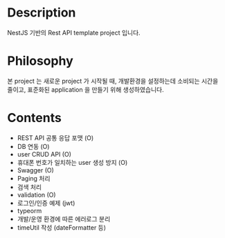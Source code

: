 # Description

NestJS 기반의 Rest API template project 입니다.

# Philosophy

본 project 는 새로운 project 가 시작될 때, 개발환경을 설정하는데 소비되는 시간을 줄이고, 표준화된 application 을 만들기 위해 생성하였습니다.

# Contents

* REST API 공통 응답 포맷 (O)
* DB 연동 (O)
* user CRUD API (O)
* 휴대폰 번호가 일치하는 user 생성 방지 (O)
* Swagger (O)
* Paging 처리
* 검색 처리
* validation (O)
* 로그인/인증 예제 (jwt)
* typeorm
* 개발/운영 환경에 따른 에러로그 분리
* timeUtil 작성 (dateFormatter 등)
